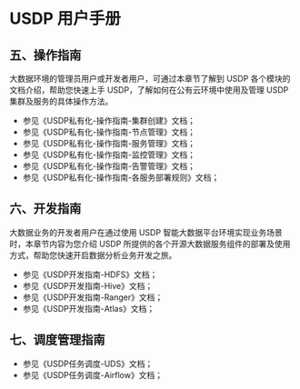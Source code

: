 # USDP 用户手册



## 五、操作指南

大数据环境的管理员用户或开发者用户，可通过本章节了解到 USDP 各个模块的文档介绍，帮助您快速上手 USDP，了解如何在公有云环境中使用及管理 USDP 集群及服务的具体操作方法。

* 参见《USDP私有化-操作指南-集群创建》文档；
* 参见《USDP私有化-操作指南-节点管理》文档；
* 参见《USDP私有化-操作指南-服务管理》文档；
* 参见《USDP私有化-操作指南-监控管理》文档；
* 参见《USDP私有化-操作指南-告警管理》文档；
* 参见《USDP私有化-操作指南-各服务部署规则》文档；



## 六、开发指南

大数据业务的开发者用户在通过使用 USDP 智能大数据平台环境实现业务场景时，本章节内容为您介绍 USDP 所提供的各个开源大数据服务组件的部署及使用方式，帮助您快速开启数据分析业务开发之旅。

* 参见《USDP开发指南-HDFS》文档；
* 参见《USDP开发指南-Hive》文档；
* 参见《USDP开发指南-Ranger》文档；
* 参见《USDP开发指南-Atlas》文档；



## 七、调度管理指南

* 参见《USDP任务调度-UDS》文档；
* 参见《USDP任务调度-Airflow》文档；

